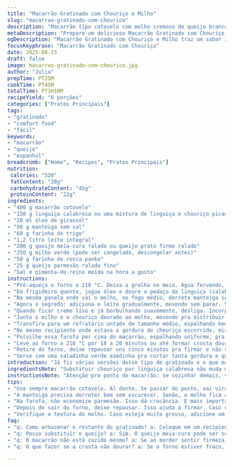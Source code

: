 ```yaml
---
title: "Macarrão Gratinado com Chouriço e Milho"
slug: "macarrao-gratinado-com-chourico"
description: "Macarrão tipo cotovelo com molho cremoso de queijo branco e chouriço picante. Milho adiciona crocância e doçura. Cremosidade na medida com molho à base de manteiga, farinha e leite, coberto com uma farofa crocante feita com panko e parmesão. Assado até a superfície ficar dourada e borbulhando, garantindo textura e sabor complexos. Receita ajustada para uso de molho bechamel e medidas adaptadas. Prato principal rústico, fácil, com toque picante do embutido espanhol e leveza do milho. Serve como refeição reconfortante e cheia de personalidade."
metaDescription: "Prepare um delicioso Macarrão Gratinado com Chouriço e Milho. Uma explosão de sabores com crocância e cremosidade em cada garfada."
ogDescription: "Macarrão Gratinado com Chouriço e Milho traz um sabor irresistível. Uma receita cheia de camadas e texturas que vai te surpreender."
focusKeyphrase: "Macarrão Gratinado com Chouriço"
date: 2025-08-15
draft: false
image: macarrao-gratinado-com-chourico.jpg
author: "Julia"
prepTime: PT25M
cookTime: PT45M
totalTime: PT1H10M
recipeYield: "6 porções"
categories: ["Pratos Principais"]
tags:
- "gratinado"
- "comfort food"
- "fácil"
keywords:
- "macarrão"
- "queijo"
- "espanhol"
breadcrumb: ["Home", "Recipes", "Pratos Principais"]
nutrition: 
 calories: "520"
 fatContent: "28g"
 carbohydrateContent: "45g"
 proteinContent: "22g"
ingredients:
- "400 g macarrão cotovelo"
- "150 g linguiça calabresa ou uma mistura de linguiça e chouriço picado"
- "20 ml óleo de girassol"
- "90 g manteiga sem sal"
- "60 g farinha de trigo"
- "1,2 litro leite integral"
- "200 g queijo meia-cura ralado ou queijo prato firme ralado"
- "250 g milho verde (pode ser congelado, descongelar antes)"
- "50 g farinha de rosca panko"
- "25 g queijo parmesão ralado fino"
- "Sal e pimenta-do-reino moída na hora a gosto"
instructions:
- "Pré-aqueça o forno a 210 °C. Deixa a grelha no meio. Água fervendo, salpica sal grosso pra dar sabor no macarrão. Cozinhe o cotovelo até ficar quase al dente, aquele ponto rígido no meio, porque vai voltar pra panela depois. Escorra e misture um pouco de óleo só pra evitar que grude enquanto prepara o molho."
- "Em frigideira quente, jogue óleo e doure o pedaço da linguiça (calabresa ou chouriço). Mexa de vez em quando, cuidado pra não queimar, só quer dourar e liberar gordura, aroma de tempero espanhol forte que vai impregnar tudo. Depois, reserve o chouriço em prato com papel toalha pra absorver."
- "Na mesma panela onde vai o molho, no fogo médio, derreta manteiga sem deixar escurecer. Joga a farinha de uma vez, mexe vigorosamente com fouet uns 1 a 2 minutos até formar uma pasta levemente cozida, quase sem cor. Isso evita gosto de farinha crua."
- "Agora o segredo: adiciona o leite gradualmente, mexendo sem parar. Vai engrossando, formando o bechamel clássico. Não deixa ferver tudo junto rápido, aumenta o fogo só quando começar a espessar, pra não embolar."
- "Quando ficar creme liso e já borbulhando suavemente, desliga. Incorpora os queijos ralados, misturando até amolecerem, ficar uniforme. Controle o sal aqui; queijo meia-cura não tem sal demais e garante sabor macio e derretido."
- "Junte o milho e o chouriço dourado ao molho, mexendo pra distribuir ingredientes. Aí coloca o macarrão, misturando com cuidado pra envolver tudo com o molho, sem quebrar massa."
- "Transfira para um refratário untado de tamanho médio, espalhando bem. Não encha demais, deixe espaço pra gratinar com crostinha sem derramar."
- "No mesmo recipiente onde estava a gordura do chouriço escorrido, mistura com farinha de rosca panko e queijo parmesão até ficar quase sólida, farofinha úmida."
- "Polvilhe essa farofa por cima do macarrão, espalhando uniforme, pra criar textura crocante."
- "Leve ao forno a 210 °C por 18 a 20 minutos ou até formar crosta dourada e cheirosa. Observe a cor e sons: crocante queimando um pouco é ruim, mas crocante dourado combina com macaroni bem cremoso dentro."
- "Retire do forno, deixe repousar uns cinco minutos pra firmar e não se queimar na hora de servir."
- "Serve com uma saladinha verde azedinha pra cortar tanta gordura e queijo."
introduction: "Já fiz várias versões desse tipo de gratinado e o que mais sumiu das minhas anotações foi a textura do macarrão e a crocância do topo. Usar linguiça calabresa no lugar do chouriço dá um tempero mais brasileiro, a doçura do milho fresco ou congelado acrescenta leveza ao prato pesado de queijo. Sempre faço o molho separadamente para controlar melhor a espessura e evitar grumos; até já vi gente colocar tudo junto e a farinha faz bolota - erro básico. O toque de farinha panko com parmesão é uma sacada que evita que o gratinado fique só uma crosta dura. A coloração dourada da farofa é a senha visual pra saber que está no ponto. Ah, e uma saladinha verde azedinha pra equilibrar o prato cheio de sabores e gordura não pode faltar."
ingredientsNote: "Substituir chouriço por linguiça calabresa não muda muito o perfil de sabor, só um pouco menos picante. Queijo meia-cura ou prato substitui bem o cheddar forte francês, que não é comum aqui; o parmesão ralado fresco é essencial pra crocância e sabor umami no topo. Milho pode ser fresco, congelado ou até enlatado (se usar enlatado, escorra bem para não deixar molhar o prato). A farinha normal funciona, só não use farinha com fermento. Farinha panko no lugar da farinha de rosca comum dá mais crocância - vale o investimento. Óleo de girassol ou azeite claro, manteiga sem sal sempre. Leite integral pra cremosidade; leite desnatado deixa seco o molho e não gruda direito."
instructionsNote: "Atenção pro ponto do macarrão: se cozinhar demais, vira papa no forno, porque ele absorve molho e umidade. Sempre cozinhe al dente, firme. Depois de escorrer, espalhe numa assadeira untada ou papel manteiga para esfriar rápido e não empapar. O segredo da crosta crocante está na farofa com bacon, ou linguiça, e parmesão; não economize na quantidade. Outra dica: o molho béchamel precisa ser feito com calma, sem pressa, pra não empelotar. O dourado do prato no forno depende do calor de cima e da crocância desejada - se queimar muito, abaixe o fogo ou coloque papel alumínio. Deixe o gratinado descansar alguns minutos pós-forno; assim firma, não causa queimadura na boca e os sabores se ajeitam."
tips:
- "Use sempre macarrão cotovelo. Al dente. Se passar do ponto, vai virar um mingau no forno. Cozinhe até ficar firme. Outro ponto é grelhar a linguiça. Não queime, dourar é o ideal, libera sabor. Linguiça calabresa faz um substituto bom, menos picante."
- "A manteiga precisa derreter bem sem escurecer. Senão, o molho fica amargo. Misture a farinha sempre, não pode embolar. O segredo é adicionar o leite devagar, mexer até ficar liso. Se deixar ferver, embolota. Controle a espessura."
- "Na farofa, não economize parmesão. Isso dá crocância. E mais importante, o tempo no forno. A crosta deve ser dourada, mas não queimada. Olhe sempre. Se for mais quente, abaixe o fogo. Se queimar muito, cobre com papel alumínio."
- "Depois de sair do forno, deixe repousar. Isso ajuda a firmar. Caso contrário, o macarrão se desmancha. Sempre sirva com uma saladinha. A acidez corta a gordura. Fica balanceado. Pode usar milho enlatado, mas escorra bem."
- "Verifique a textura do molho. Caso esteja muito grosso, adicione um pouco mais de leite. Misture bem. Se perceber que o macarrão grudou, não hesite em adicionar mais óleo na água do cozimento. Ajuda. Para a farofa com panko, ela tem que ficar fácil de espalhar."
faq:
- "q: Como armazenar o restante do gratinado? a: Coloque em um recipiente fechado. Pode ficar na geladeira por até 3 dias. Reaqueça no forno, não no micro-ondas. Queria resolver o sabor."
- "q: Posso substituir o queijo? a: Sim. O queijo meia-cura pode ser substituído por queijo prato. A textura fica parecida. O parmesão é essencial pra crocância."
- "q: O macarrão não está cozido mesmo? a: Se ao morder sentir firmeza, tá certo. Caso contrário, não tenha medo de mais tempo. O macarrão solta um pouco do amido depois de escorrido."
- "q: O que fazer se a crosta não dourar? a: Se o forno estiver fraco, aumente a temperatura. Mas fique de olho pra não queimar. Pode ser a distribuição da farofa também, precisa ser uniforme."

---
```

